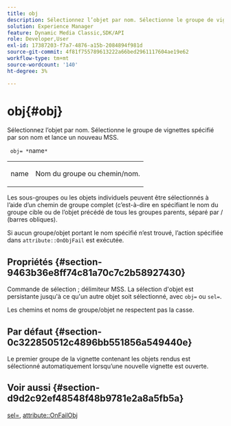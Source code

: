 ```yaml
---
title: obj
description: Sélectionnez l’objet par nom. Sélectionne le groupe de vignettes spécifié par son nom et lance un nouveau MSS.
solution: Experience Manager
feature: Dynamic Media Classic,SDK/API
role: Developer,User
exl-id: 17387203-f7a7-4876-a15b-2084894f981d
source-git-commit: 4f81f755789613222a66bed2961117604ae19e62
workflow-type: tm+mt
source-wordcount: '140'
ht-degree: 3%

---
```


# obj{#obj}

Sélectionnez l’objet par nom. Sélectionne le groupe de vignettes spécifié par son nom et lance un nouveau MSS.

` obj= *`name`*`

<table id="simpletable_6E0DA6CBCDCF4CDDAFA5A4C38E0D5FC5"> 
 <tr class="strow"> 
  <td class="stentry"> <p> <span class="codeph"> <span class="varname"> name </span> </span> </p> </td> 
  <td class="stentry"> <p>Nom du groupe ou chemin/nom. </p> </td> 
 </tr> 
</table>

Les sous-groupes ou les objets individuels peuvent être sélectionnés à l’aide d’un chemin de groupe complet (c’est-à-dire en spécifiant le nom du groupe cible ou de l’objet précédé de tous les groupes parents, séparé par / (barres obliques).

Si aucun groupe/objet portant le nom spécifié n’est trouvé, l’action spécifiée dans `attribute::OnObjFail` est exécutée.

## Propriétés {#section-9463b36e8ff74c81a70c7c2b58927430}

Commande de sélection ; délimiteur MSS. La sélection d&#39;objet est persistante jusqu&#39;à ce qu&#39;un autre objet soit sélectionné, avec `obj=` ou `sel=`.

Les chemins et noms de groupe/objet ne respectent pas la casse.

## Par défaut {#section-0c322850512c4896bb551856a549440e}

Le premier groupe de la vignette contenant les objets rendus est sélectionné automatiquement lorsqu’une nouvelle vignette est ouverte.

## Voir aussi {#section-d9d2c92ef48548f48b9781e2a8a5fb5a}

[sel=](../../../../../ir-api/http-protocol/image-rendering-api-ref/c-ir-http-protocol-ref/c-ir-http-protocol-command-reference/r-ir-sel.md#reference-01322c58d414481385c29fcdd27a090b), [attribute::OnFailObj](../../../../../ir-api/material-cat/image-rendering-api-ref/c-ir-material-catalog/c-ir-attributes-reference/r-ir-onfailobj.md#reference-4c6ba90418e84da5831f8573bbbf2c8d)
